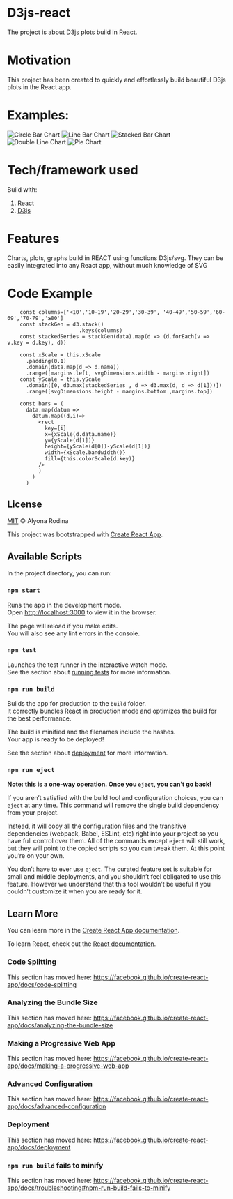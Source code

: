 # D3js-react
The project is about D3js plots build in React.

# Motivation
This project has been created to quickly and effortlessly build beautiful D3js plots in the React app.


# Examples:
![Circle Bar Chart](/public/CircleBarChart.png?raw=true)
![Line Bar Chart](/public/LineBarChart.png?raw=true)
![Stacked Bar Chart](/public/StackedBarChart.png?raw=true)
![Double Line Chart](/public/DoubleLine.png?raw=true)
![Pie Chart](/public/PieChart.png?raw=true)

# Tech/framework used
Build with:
   1. [React](https://github.com/facebook/react)
   2. [D3js](https://github.com/d3/d3)

# Features

Charts, plots, graphs build in REACT using functions D3js/svg. 
They can be easily integrated into any React app, without much knowledge of SVG

# Code Example

```
    const columns=['<10','10-19','20-29','30-39', '40-49','50-59','60-69','70-79','≥80']
    const stackGen = d3.stack()
                       .keys(columns)
    const stackedSeries = stackGen(data).map(d => (d.forEach(v => v.key = d.key), d))
```
```
    const xScale = this.xScale
      .padding(0.1)
      .domain(data.map(d => d.name))
      .range([margins.left, svgDimensions.width - margins.right])
    const yScale = this.yScale
      .domain([0, d3.max(stackedSeries , d => d3.max(d, d => d[1]))])
      .range([svgDimensions.height - margins.bottom ,margins.top])
```
```
    const bars = (
      data.map(datum =>
        datum.map((d,i)=>
          <rect
            key={i}
            x={xScale(d.data.name)}
            y={yScale(d[1])}
            height={yScale(d[0])-yScale(d[1])}
            width={xScale.bandwidth()}
            fill={this.colorScale(d.key)}
          />
          )
        )
      )
```
## License
[MIT](https://choosealicense.com/licenses/mit/) © Alyona Rodina





This project was bootstrapped with [Create React App](https://github.com/facebook/create-react-app).

## Available Scripts

In the project directory, you can run:

### `npm start`

Runs the app in the development mode.<br />
Open [http://localhost:3000](http://localhost:3000) to view it in the browser.

The page will reload if you make edits.<br />
You will also see any lint errors in the console.

### `npm test`

Launches the test runner in the interactive watch mode.<br />
See the section about [running tests](https://facebook.github.io/create-react-app/docs/running-tests) for more information.

### `npm run build`

Builds the app for production to the `build` folder.<br />
It correctly bundles React in production mode and optimizes the build for the best performance.

The build is minified and the filenames include the hashes.<br />
Your app is ready to be deployed!

See the section about [deployment](https://facebook.github.io/create-react-app/docs/deployment) for more information.

### `npm run eject`

**Note: this is a one-way operation. Once you `eject`, you can’t go back!**

If you aren’t satisfied with the build tool and configuration choices, you can `eject` at any time. This command will remove the single build dependency from your project.

Instead, it will copy all the configuration files and the transitive dependencies (webpack, Babel, ESLint, etc) right into your project so you have full control over them. All of the commands except `eject` will still work, but they will point to the copied scripts so you can tweak them. At this point you’re on your own.

You don’t have to ever use `eject`. The curated feature set is suitable for small and middle deployments, and you shouldn’t feel obligated to use this feature. However we understand that this tool wouldn’t be useful if you couldn’t customize it when you are ready for it.

## Learn More

You can learn more in the [Create React App documentation](https://facebook.github.io/create-react-app/docs/getting-started).

To learn React, check out the [React documentation](https://reactjs.org/).

### Code Splitting

This section has moved here: https://facebook.github.io/create-react-app/docs/code-splitting

### Analyzing the Bundle Size

This section has moved here: https://facebook.github.io/create-react-app/docs/analyzing-the-bundle-size

### Making a Progressive Web App

This section has moved here: https://facebook.github.io/create-react-app/docs/making-a-progressive-web-app

### Advanced Configuration

This section has moved here: https://facebook.github.io/create-react-app/docs/advanced-configuration

### Deployment

This section has moved here: https://facebook.github.io/create-react-app/docs/deployment

### `npm run build` fails to minify

This section has moved here: https://facebook.github.io/create-react-app/docs/troubleshooting#npm-run-build-fails-to-minify
